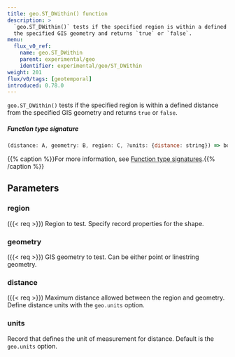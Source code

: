 ```yaml
---
title: geo.ST_DWithin() function
description: >
  `geo.ST_DWithin()` tests if the specified region is within a defined distance from
  the specified GIS geometry and returns `true` or `false`.
menu:
  flux_v0_ref:
    name: geo.ST_DWithin
    parent: experimental/geo
    identifier: experimental/geo/ST_DWithin
weight: 201
flux/v0/tags: [geotemporal]
introduced: 0.78.0
---
```


<!------------------------------------------------------------------------------

IMPORTANT: This page was generated from comments in the Flux source code. Any
edits made directly to this page will be overwritten the next time the
documentation is generated. 

To make updates to this documentation, update the function comments above the
function definition in the Flux source code:

https://github.com/influxdata/flux/blob/master/stdlib/experimental/geo/geo.flux#L287-L288

Contributing to Flux: https://github.com/influxdata/flux#contributing
Fluxdoc syntax: https://github.com/influxdata/flux/blob/master/docs/fluxdoc.md

------------------------------------------------------------------------------->

`geo.ST_DWithin()` tests if the specified region is within a defined distance from
the specified GIS geometry and returns `true` or `false`.



##### Function type signature

```js
(distance: A, geometry: B, region: C, ?units: {distance: string}) => bool where A: Comparable + Equatable, B: Record, C: Record
```

{{% caption %}}For more information, see [Function type signatures](/flux/v0/function-type-signatures/).{{% /caption %}}

## Parameters

### region
({{< req >}})
Region to test. Specify record properties for the shape.



### geometry
({{< req >}})
GIS geometry to test. Can be either point or linestring geometry.



### distance
({{< req >}})
Maximum distance allowed between the region and geometry.
Define distance units with the `geo.units` option.



### units

Record that defines the unit of measurement for distance.
Default is the `geo.units` option.



